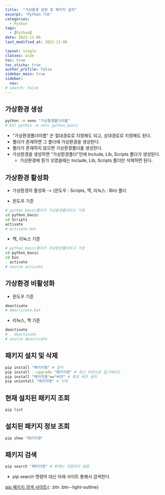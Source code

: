 ```yaml
---
title:  "가상환경 설정 및 패키지 설치"
excerpt: "Python 기초"
categories:
  - Python
tags:
  - [Python]
date: 2022-11-06
last_modified_at: 2022-11-06

layout: single
classes: wide
toc: true
toc_sticky: true
author_profile: false
sidebar_main: true
sidebar:
  nav:
# search: false
---
```


## 가상환경 생성

```bash
python -m venv "가상환경폴더이름"
# EX) python -m venv python_basic
```

- "가상환경폴더이름" 은 절대경로로 지정해도 되고, 상대경로로 지정해도 된다.
- 폴더가 존재하면 그 폴더에 가상환경을 생성한다.
- 폴더가 존재하지 않으면 가상환경폴더를 생성한다.
- 가상환경을 생성하면 "가상환경폴더"안에 Include, Lib, Scripts 폴더가 생성된다.
  - 가상환경에 뭔가 꼬였을때는 Include, Lib, Scripts 폴더만 삭제하면 된다.

## 가상환경 활성화

- 가상환경의 활성화 -> (윈도우 : Scripts, 맥, 리눅스 : Bin) 폴더

- 윈도우 기준

```bash
# python_basic폴더가 가상환경폴더라고 가정
cd python_basic
cd Scripts
activate 
# activate.bat
```

- 맥, 리눅스 기준

```bash
# python_basic폴더가 가상환경폴더라고 가정
cd python_basic
cd bin
. activate 
# source activate
```

## 가상환경 비활성화

- 윈도우 기준

```bash
deactivate 
# deactivate.bat
```

- 리눅스, 맥 기준

```bash
deactivate 
# . deactivate
# source deactivate
```

## 패키지 설치 및 삭제

```bash
pip install "패키지명" # 설치
pip install --upgrade "패키지명" # 최신 버전으로 업그레이드
pip install "패키지명"=="버전" # 특정 버전 설치
pip uninstall "패키지명" # 삭제
```

## 현재 설치된 패키지 조회

```bash
pip list
```

## 설치된 패키지 정보 조회

```bash
pip show "패키지명"
```

## 패키지 검색

```bash
pip search "패키지명" # 현재는 지원되지 않음
```

- pip search 명령어 대신 아래 사이트 통해서 검색한다.
  
[pip 패키지 검색 사이트](https://pypi.org/){: .btn .btn--light-outline}